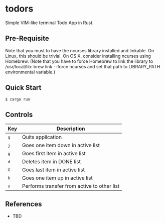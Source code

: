 # todors
Simple VIM-like terminal Todo App in Rust.

## Pre-Requisite

Note that you must to have the ncurses library installed and linkable. On Linux, this should be trivial. On OS X, consider installing ncurses using Homebrew. (Note that you have to force Homebrew to link the library to /usr/local/lib: brew link --force ncurses and set that path to LIBRARY_PATH environmental variable.)

## Quick Start
```console
$ cargo run
```

## Controls

|Key|Description|
|---|----|
|<kbd>q</kbd>| Quits application|
|<kbd>j</kbd>| Goes one item down in active list|
|<kbd>g</kbd>| Goes first item in active list|
|<kbd>d</kbd>| Deletes item in DONE list |
|<kbd>G</kbd>| Goes last item in active list|
|<kbd>k</kbd>| Goes one item up in active list|
|<kbd>x</kbd>| Performs transfer from active to other list|

## References
- TBD